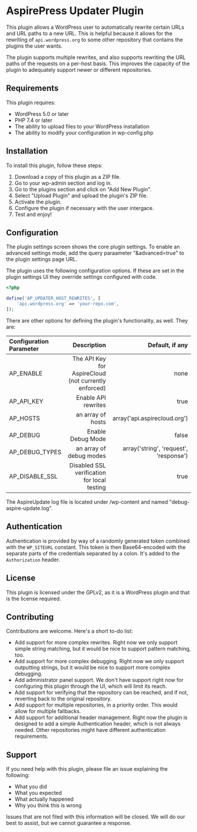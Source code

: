 # AspirePress Updater Plugin

This plugin allows a WordPress user to automatically rewrite certain URLs and URL paths to a new URL. This is
helpful because it allows for the rewriting of `api.wordpress.org` to some other repository that contains the plugins
the user wants.

The plugin supports multiple rewrites, and also supports rewriting the URL paths of the requests on a per-host basis.
This improves the capacity of the plugin to adequately support newer or different repositories.

## Requirements

This plugin requires:

* WordPress 5.0 or later
* PHP 7.4 or later
* The ability to upload files to your WordPress installation
* The ability to modify your configuration in wp-config.php

## Installation

To install this plugin, follow these steps:

1. Download a copy of this plugin as a ZIP file.
2. Go to your wp-admin section and log in.
3. Go to the plugins section and click on "Add New Plugin".
4. Select "Upload Plugin" and upload the plugin's ZIP file.
5. Activate the plugin.
6. Configure the plugin if necessary with the user intergace.
7. Test and enjoy!

## Configuration

The plugin settings screen shows the core plugin settings. To enable an advanced settings mode, add the query paraameter "&advanced=true" to the plugin settings page URL. 

The plugin uses the following configuration options. If these are set in the plugin settings UI they override settings configured with code. 

```php
<?php

define('AP_UPDATER_HOST_REWRITES', [
    'api.wordpress.org' => 'your-repo.com',
]);
```

There are other options for defining the plugin's functionality, as well. They are:


| Configuration Parameter |                                          Description |                        Default, if any |
| :---------------------- | ---------------------------------------------------: | -------------------------------------: |
| AP_ENABLE               | The API Key for AspireCloud (not currently enforced) |                                   none |
| AP_API_KEY              |                                  Enable API rewrites |                                   true |
| AP_HOSTS                |                                    an array of hosts |           array('api.aspirecloud.org') |
| AP_DEBUG                |                                    Enable Debug Mode |                                  false |
| AP_DEBUG_TYPES          |                              an array of debug modes | array('string', 'request', 'response') |
| AP_DISABLE_SSL          |          Disabled SSL verification for local testing |                                   true |

The AspireUpdate log file is located under /wp-content and named "debug-aspire-update.log".


## Authentication

Authentication is provided by way of a randomly generated token combined with the `WP_SITEURL` constant. This token is
then Base64-encoded with the separate parts of the credentials separated by a colon. It's added to the `Authorization`
header.


## License

This plugin is licensed under the GPLv2, as it is a WordPress plugin and that is the license required.

## Contributing

Contributions are welcome. Here's a short to-do list:

* Add support for more complex rewrites. Right now we only support simple string matching, but it would be nice to support pattern matching, too.
* Add support for more complex debugging. Right now we only support outputting strings, but it would be nice to support more complex debugging.
* Add administrator panel support. We don't have support right now for configuring this plugin through the UI, which will limit its reach.
* Add support for verifying that the repository can be reached, and if not, reverting back to the original repository.
* Add support for multiple repositories, in a priority order. This would allow for multiple fallbacks.
* Add support for additional header management. Right now the plugin is designed to add a simple Authentication header, which is not always needed. Other repositories might have different authentication requirements.

## Support

If you need help with this plugin, please file an issue explaining the following:

* What you did
* What you expected
* What actually happened
* Why you think this is wrong

Issues that are not filed with this information will be closed. We will do our best to assist, but we cannot guarantee a response.

